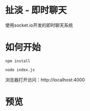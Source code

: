# 扯淡 - 即时聊天

使用socket.io开发的即时聊天系统

# 如何开始

```
npm install
```

```
node index.js
```

浏览器打开访问：http://localhost:4000

# 预览

